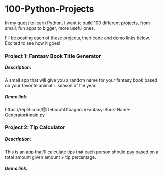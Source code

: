 # 100-Python-Projects

In my quest to learn Python, I want to build 100 different projects, from small, fun apps to bigger, more useful ones.

I'll be posting each of these projects, their code and demo links below. Excited to see how it goes!

<h3>Project 1: Fantasy Book Title Generator</h3>
<h5>Description:</h5> A small app that will give you a random name for your fantasy book based on your favorite animal + season of the year.
<h5>Demo link:</h5> https://replit.com/@DeborahOtuagoma/Fantasy-Book-Name-Generator#main.py

<h3>Project 2: Tip Calculator</h3>
<h5>Description:</h5> This is an app that'll calculate tips that each person should pay based on a total amount given amount + tip percentage. 
<h5>Demo link:</h5> 
